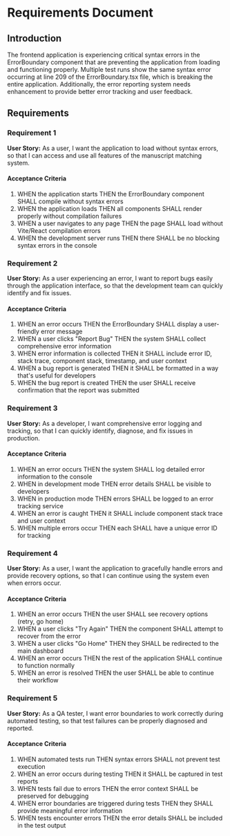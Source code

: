 # Requirements Document

## Introduction

The frontend application is experiencing critical syntax errors in the ErrorBoundary component that are preventing the application from loading and functioning properly. Multiple test runs show the same syntax error occurring at line 209 of the ErrorBoundary.tsx file, which is breaking the entire application. Additionally, the error reporting system needs enhancement to provide better error tracking and user feedback.

## Requirements

### Requirement 1

**User Story:** As a user, I want the application to load without syntax errors, so that I can access and use all features of the manuscript matching system.

#### Acceptance Criteria

1. WHEN the application starts THEN the ErrorBoundary component SHALL compile without syntax errors
2. WHEN the application loads THEN all components SHALL render properly without compilation failures
3. WHEN a user navigates to any page THEN the page SHALL load without Vite/React compilation errors
4. WHEN the development server runs THEN there SHALL be no blocking syntax errors in the console

### Requirement 2

**User Story:** As a user experiencing an error, I want to report bugs easily through the application interface, so that the development team can quickly identify and fix issues.

#### Acceptance Criteria

1. WHEN an error occurs THEN the ErrorBoundary SHALL display a user-friendly error message
2. WHEN a user clicks "Report Bug" THEN the system SHALL collect comprehensive error information
3. WHEN error information is collected THEN it SHALL include error ID, stack trace, component stack, timestamp, and user context
4. WHEN a bug report is generated THEN it SHALL be formatted in a way that's useful for developers
5. WHEN the bug report is created THEN the user SHALL receive confirmation that the report was submitted

### Requirement 3

**User Story:** As a developer, I want comprehensive error logging and tracking, so that I can quickly identify, diagnose, and fix issues in production.

#### Acceptance Criteria

1. WHEN an error occurs THEN the system SHALL log detailed error information to the console
2. WHEN in development mode THEN error details SHALL be visible to developers
3. WHEN in production mode THEN errors SHALL be logged to an error tracking service
4. WHEN an error is caught THEN it SHALL include component stack trace and user context
5. WHEN multiple errors occur THEN each SHALL have a unique error ID for tracking

### Requirement 4

**User Story:** As a user, I want the application to gracefully handle errors and provide recovery options, so that I can continue using the system even when errors occur.

#### Acceptance Criteria

1. WHEN an error occurs THEN the user SHALL see recovery options (retry, go home)
2. WHEN a user clicks "Try Again" THEN the component SHALL attempt to recover from the error
3. WHEN a user clicks "Go Home" THEN they SHALL be redirected to the main dashboard
4. WHEN an error occurs THEN the rest of the application SHALL continue to function normally
5. WHEN an error is resolved THEN the user SHALL be able to continue their workflow

### Requirement 5

**User Story:** As a QA tester, I want error boundaries to work correctly during automated testing, so that test failures can be properly diagnosed and reported.

#### Acceptance Criteria

1. WHEN automated tests run THEN syntax errors SHALL not prevent test execution
2. WHEN an error occurs during testing THEN it SHALL be captured in test reports
3. WHEN tests fail due to errors THEN the error context SHALL be preserved for debugging
4. WHEN error boundaries are triggered during tests THEN they SHALL provide meaningful error information
5. WHEN tests encounter errors THEN the error details SHALL be included in the test output